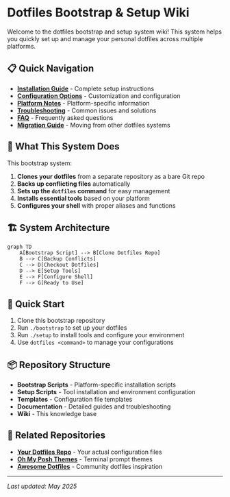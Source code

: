 # Dotfiles Bootstrap & Setup Wiki

Welcome to the dotfiles bootstrap and setup system wiki! This system helps you quickly set up and manage your personal dotfiles across multiple platforms.

## 📋 Quick Navigation

-   **[Installation Guide](Installation.md)** - Complete setup instructions
-   **[Configuration Options](Configuration.md)** - Customization and configuration
-   **[Platform Notes](Platform-Notes.md)** - Platform-specific information
-   **[Troubleshooting](Troubleshooting.md)** - Common issues and solutions
-   **[FAQ](FAQ.md)** - Frequently asked questions
-   **[Migration Guide](Migration-Guide.md)** - Moving from other dotfiles systems

## 🎯 What This System Does

This bootstrap system:

1.  **Clones your dotfiles** from a separate repository as a bare Git repo
2.  **Backs up conflicting files** automatically
3.  **Sets up the `dotfiles` command** for easy management
4.  **Installs essential tools** based on your platform
5.  **Configures your shell** with proper aliases and functions

## 🏗️ System Architecture

```mermaid
graph TD
    A[Bootstrap Script] --> B[Clone Dotfiles Repo]
    B --> C[Backup Conflicts]
    C --> D[Checkout Dotfiles]
    D --> E[Setup Tools]
    E --> F[Configure Shell]
    F --> G[Ready to Use]
```

## 🚀 Quick Start

1.  Clone this bootstrap repository
2.  Run `./bootstrap` to set up your dotfiles
3.  Run `./setup` to install tools and configure your environment
4.  Use `dotfiles <command>` to manage your configurations

## 📦 Repository Structure

-   **Bootstrap Scripts** - Platform-specific installation scripts
-   **Setup Scripts** - Tool installation and environment configuration
-   **Templates** - Configuration file templates
-   **Documentation** - Detailed guides and troubleshooting
-   **Wiki** - This knowledge base

## 🔗 Related Repositories

-   **[Your Dotfiles Repo](https://github.com/kjanat/dotfiles)** - Your actual configuration files
-   **[Oh My Posh Themes](https://ohmyposh.dev/docs/themes)** - Terminal prompt themes
-   **[Awesome Dotfiles](https://github.com/webpro/awesome-dotfiles)** - Community dotfiles inspiration

---

*Last updated: May 2025*
